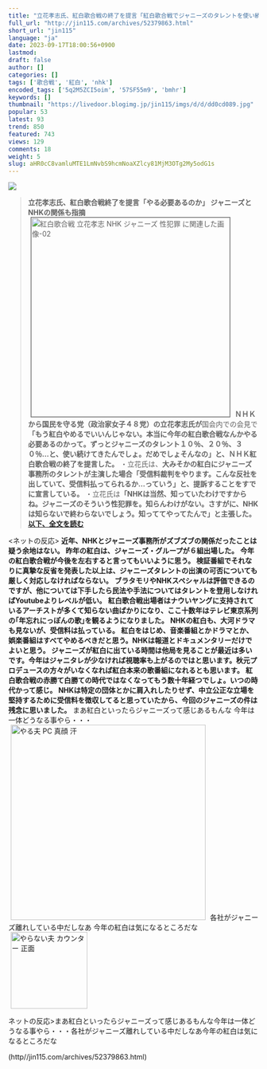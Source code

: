```yaml
---
title: "立花孝志氏、紅白歌合戦の終了を提言「紅白歌合戦でジャニーズのタレントを使い続けていた」「NHKは性犯罪を当然知っていた」 "
full_url: "http://jin115.com/archives/52379863.html"
short_url: "jin115"
language: "ja"
date: 2023-09-17T18:00:56+0900
lastmod: 
draft: false
author: []
categories: []
tags: ['歌合戦', '紅白', 'nhk']
encoded_tags: ['5q2M5ZCI5oim', '57SF55m9', 'bmhr']
keywords: []
thumbnail: "https://livedoor.blogimg.jp/jin115/imgs/d/d/dd0cd089.jpg"
popular: 53
latest: 93
trend: 850
featured: 743
views: 129
comments: 18
weight: 5
slug: aHR0cC8vamluMTE1LmNvbS9hcmNoaXZlcy81MjM3OTg2My5odG1s
---
```


![](https://livedoor.blogimg.jp/jin115/imgs/d/d/dd0cd089.jpg)

<div><a name='more'></a> <blockquote><b>立花孝志氏、紅白歌合戦終了を提言「やる必要あるのか」 ジャニーズとNHKの関係も指摘</b> <img src='https//livedoor.blogimg.jp/jin115/imgs/a/0/a05e3383.png' width='400' border='1' hspace='5' class='pict' alt='紅白歌合戦 立花孝志 NHK ジャニーズ 性犯罪 に関連した画像-02'> <b>ＮＨＫから国民を守る党（政治家女子４８党）の立花孝志氏が</b>国会内での会見で<b>「もう紅白やめるでいいんじゃない。本当に今年の紅白歌合戦なんかやる必要あるのかって。ずっとジャニーズのタレント１０％、２０％、３０％…と、使い続けてきたんでしょ。だめでしょそんなの」と、ＮＨＫ紅白歌合戦の終了を提言した。</b> ・立花氏は、<b>大みそかの紅白にジャニーズ事務所のタレントが主演した場合「受信料裁判をやります。こんな反社を出していて、受信料払ってられるか…っていう」と、提訴することをすでに宣言している。</b> ・立花氏は<b>「NHKは当然、知っていたわけですからね。ジャニーズのそういう性犯罪を。知らんわけがない。さすがに、NHKは知らないで終わらないでしょう。知っててやってたんで」と主張した。</b> <a href='https//news.yahoo.co.jp/articles/e98d59678957f37ab6deb5e0ca957a29b595dfff' target='_blank'><b>以下、全文を読む</b></a></blockquote> <ネットの反応> <b>近年、NHKとジャニーズ事務所がズブズブの関係だったことは疑う余地はない。 昨年の紅白は、ジャニーズ・グループが６組出場した。</b> <b>今年の紅白歌合戦が今後を左右すると言ってもいいように思う。 検証番組でそれなりに真摯な反省を発表した以上は、ジャニーズタレントの出演の可否についても厳しく対応しなければならない。</b> <b>ブラタモリやNHKスペシャルは評価できるのですが、他については下手したら民法や手法についてはタレントを登用しなければYoutubeよりレベルが低い。</b> <b>紅白歌合戦出場者はナウいヤングに支持されているアーチストが多くて知らない曲ばかりになり、ここ十数年はテレビ東京系列の｢年忘れにっぽんの歌｣を観るようになりました。</b> <b>NHKの紅白も、大河ドラマも見ないが、受信料は払っている。</b> <b>紅白をはじめ、音楽番組とかドラマとか、娯楽番組はすべてやめるべきだと思う。NHKは報道とドキュメンタリーだけでよいと思う。 </b> <b>ジャニーズが紅白に出ている時間は他局を見ることが最近は多いです。今年はジャニタレが少なければ視聴率も上がるのではと思います。秋元プロデュースの方々がいなくなれば紅白本来の歌番組になれるとも思います。</b> <b>紅白歌合戦の赤勝て白勝ての時代ではなくなってもう数十年経つでしょ。いつの時代かって感じ。 </b> <b>NHKは特定の団体とかに肩入れしたりせず、中立公正な立場を堅持するために受信料を徴収してると思っていたから、今回のジャニーズの件は残念に思いました。</b> まあ紅白といったらジャニーズって感じあるもんな 今年は一体どうなる事やら・・・ <img src='https//livedoor.blogimg.jp/jin115/imgs/4/7/4738b087.gif' alt='やる夫 PC 真顔 汗' width='392' border='0' hspace='5' class='pict'> 各社がジャニーズ離れしている中だしなあ 今年の紅白は気になるところだな <img src='https//livedoor.blogimg.jp/jin115/imgs/1/8/18f2180e.gif' alt='やらない夫 カウンター 正面' width='154' border='0' hspace='5' class='pict'> <p>ネットの反応>まあ紅白といったらジャニーズって感じあるもんな今年は一体どうなる事やら・・・各社がジャニーズ離れしている中だしなあ今年の紅白は気になるところだな</p></div>

(http//jin115.com/archives/52379863.html)
